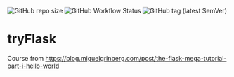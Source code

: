 ![GitHub repo size](https://img.shields.io/github/repo-size/RichardHitier/BibHelioTech)
![GitHub Workflow Status](https://img.shields.io/github/actions/workflow/status/RichardHitier/BibHelioTech/unittest_ci.yml)
![GitHub tag (latest SemVer)](https://img.shields.io/github/v/tag/RichardHitier/BibHelioTech?style=plastic)



# tryFlask
Course from https://blog.miguelgrinberg.com/post/the-flask-mega-tutorial-part-i-hello-world
